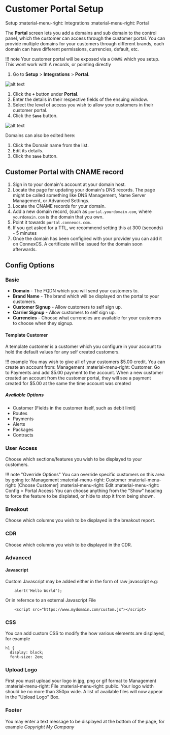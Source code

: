 # Customer Portal Setup
Setup :material-menu-right: Integrations :material-menu-right: Portal

The **Portal** screen lets you add a domains and sub domain to the control panel, which the customer can access through the customer portal.
You can provide multiple domains for your customers through different brands, each domain can have different permissions, currencies, default, etc.

!!! note
	Your customer portal will be exposed via a `CNAME` which you setup. This wont work with A records, or pointing directly

1. Go to **Setup** > **Integrations** > **Portal**.

![alt text][domain]

1. Click the **`+`** button under **Portal**.
2. Enter the details in their respective fields of the ensuing window.
3. Select the level of access you wish to allow your customers in their customer portal.
4. Click the **`Save`** button.

![alt text][add-new-domain]

Domains can also be edited here:

1. Click the Domain name from the list.
2. Edit its details.
3. Click the **`Save`** button.

## Customer Portal with CNAME record

1. Sign in to your domain's account at your domain host.
2. Locate the page for updating your domain's DNS records. The page might be called something like DNS Management, Name Server Management, or Advanced Settings.
3. Locate the CNAME records for your domain.
4. Add a new domain record, (such as `portal.yourdomain.com`, where `yourdomain.com` is the domain that you own.
5. Point it towards `portal.connexcs.com.`
6. If you get asked for a TTL, we recommend setting this at 300 (seconds) - 5 minutes
7. Once the domain has been configired with your provider you can add it on ConnexCS. A certificate will be issued for the domain soon afterwards.

## Config Options

### Basic

* **Domain** - The FQDN which you will send your customers to.
* **Brand Name** - The brand which will be displayed on the portal to your customers.
* **Customer Signup** - Allow customers to self sign up.
* **Carrier Signup** - Allow customers to self sign up.
* **Currencies** - Choose what currencies are available for your customers to choose when they signup.

#### Template Customer
A template customer is a customer which you configure in your account to hold the default values for any self created customers.

!!! example
	You may wish to give all of your customers $5.00 credit. You can create an account from: Management :material-menu-right: Customer.
	Go to Payments and add $5.00 payment to the account.
	When a new customer created an account from the customer portal, they will see a payment created for $5.00 at the same the time account was created

##### Available Options

* Customer [Fields in the customer itself, such as debit limit]
* Routes
* Payments
* Alerts
* Packages
* Contracts

### User Access

Choose which sections/features you wish to be displayed to your customers.

!!! note "Override Options"
	You can override specific customers on this area by going to:
	Management :material-menu-right: Customer :material-menu-right: [Choose Customer] :material-menu-right: Edit :material-menu-right: Config > Portal Access
	You can choose anything from the "Show" heading to force the feature to be displated, or hide to stop it from being shown.

### Breakout

Choose which columns you wish to be displayed in the breakout report.

### CDR

Choose which columns you wish to be displayed in the CDR.

### Advanced

#### Javascript

Custom Javascript may be added either in the form of raw javascript e.g:

```
	alert('Hello World');
```

Or in refernce to an external Javascript File

```
	<script src="https://www.mydomain.com/custom.js"></script>
```

### CSS
You can add custom CSS to modify the how various elements are displayed, for example

```
h1 {
  display: block;
  font-size: 2em;
```

### Upload Logo

First you must upload your logo in jpg, png or gif format to Management :material-menu-right: File :material-menu-right: public.
Your logo width should be no more than 350px wide.
A list of available files will now appear in the "Upload Logo" Box.

### Footer

You may enter a text message to be displayed at the bottom of the page, for example _Copyright My Company_


[domain]: /setup/img/77.png "Domain"
[add-new-domain]: /setup/img/78.png "Add-New-Domain"
